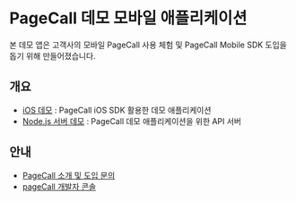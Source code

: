 # PageCall 데모 모바일 애플리케이션
본 데모 앱은 고객사의 모바일 PageCall 사용 체험 및 PageCall Mobile SDK 도입을 돕기 위해 만들어졌습니다.

## 개요

- [iOS 데모](./ios) : PageCall iOS SDK 활용한 데모 애플리케이션
- [Node.js 서버 데모](./server) : PageCall 데모 애플리케이션을 위한 API 서버

## 안내

- [PageCall 소개 및 도입 문의]([https://](https://pagecall.net/))
- [pageCall 개발자 콘솔](https://console.pagecall.net/)